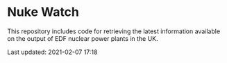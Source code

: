 # Nuke Watch

This repository includes code for retrieving the latest information available on the output of EDF nuclear power plants in the UK.

Last updated: 2021-02-07 17:18